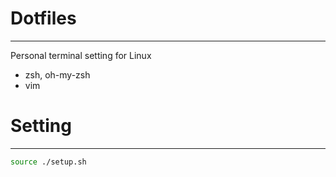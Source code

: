 # Dotfiles
---
Personal terminal setting for Linux
* zsh, oh-my-zsh
* vim

# Setting
---
```sh
source ./setup.sh
```
